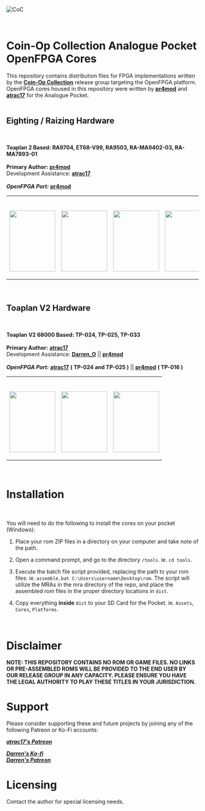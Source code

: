 
![CoC](https://github.com/Coin-OpCollection/Distribution-OpenFPGA/assets/32810066/31901088-142a-424c-adf7-4890eb29973d)

<br>

# Coin-Op Collection Analogue Pocket OpenFPGA Cores

This repository contains distribution files for FPGA implementations written by the [**Coin-Op Collection**](https://github.com/Coin-OpCollection) release group targeting the OpenFPGA platform. OpenFPGA cores housed in this repository were written by [**pr4mod**](https://github.com/psomashekar) and [**atrac17**](https://github.com/atrac17) for the Analogue Pocket. <br><br>

## Eighting / Raizing Hardware

<br>

**Toaplan 2 Based: RA9704, ET68-V99, RA9503, RA-MA9402-03, RA-MA7893-01** <br><br>
**Primary Author:** [**pr4mod**](https://github.com/psomashekar) <br>
Development Assistance: [**atrac17**](https://github.com/atrac17) <br><br>
***OpenFPGA Port:*** [**pr4mod**](https://github.com/psomashekar)

<table><tr><td><br> <p align="center"><img width="120" height="160" src="https://github.com/Coin-OpCollection/Distribution-MiSTerFPGA/assets/32810066/c8082729-1d0a-4220-9e20-1b3b228a1b1f"></td><td><br> <p align="center"><img width="120" height="160" src="https://github.com/Coin-OpCollection/Distribution-MiSTerFPGA/assets/32810066/1505aa86-a80f-45f3-a0ff-76ec50a1d4bb"></td><td><br> <p align="center"><img width="120" height="160" src="https://github.com/Coin-OpCollection/Distribution-MiSTerFPGA/assets/32810066/6b2252b6-bdcf-4a63-9070-7ebb38a14c41"></td><td><br> <p align="center"><img width="120" height="160" src="https://github.com/Coin-OpCollection/Distribution-MiSTerFPGA/assets/32810066/0a00c521-54b7-4ec5-9b12-7054fdc497ac"></td><td><br> <p align="center"><img width="120" height="160" src="https://github.com/Coin-OpCollection/Distribution-MiSTerFPGA/assets/32810066/ec83aa94-ca58-4800-a52c-6cbb21a6f6be"></td></tr></table>

<br>

## Toaplan V2 Hardware

<br>

**Toaplan V2 68000 Based: TP-024, TP-025, TP-033** <br><br>
**Primary Author:** [**atrac17**](https://github.com/atrac17) <br>
Development Assistance: [**Darren_O**](https://github.com/va7deo) || [**pr4mod**](https://github.com/psomashekar) <br><br>
***OpenFPGA Port:*** [**atrac17**](https://github.com/atrac17)  **( TP-024 and TP-025 )** || [**pr4mod**](https://github.com/psomashekar) **( TP-016 )** <br>

<table><tr><td><br> <p align="center"><img width="120" height="160" src="https://github.com/Coin-OpCollection/Distribution-OpenFPGA/assets/32810066/5750cae2-a60e-47ad-b834-8fab45c00ead"></td><td><br> <p align="center"><img width="120" height="160" src="https://github.com/Coin-OpCollection/Distribution-OpenFPGA/assets/32810066/f8a2532f-95a9-44e7-973c-f37ca7d5c09e"></td><td><br> <p align="center"><img width="120" height="160" src="https://github.com/Coin-OpCollection/Distribution-OpenFPGA/assets/32810066/c0da7ba7-6d26-4f0a-a40d-ad33d8f45d7c"></td></tr></table>

<br>

# Installation

<br>

You will need to do the following to install the cores on your pocket (Windows):

1) Place your rom ZIP files in a directory on your computer and take note of the path.

2) Open a command prompt, and go to the directory `/tools`. ie. `cd tools`.

3) Execute the batch file script provided, replacing the path to your rom files: ie. `assemble.bat C:\Users\username\Desktop\rom`. The script will utilize the MRAs in the mra directory of the repo, and place the assembled rom files in the proper directory locations in `dist`.

4) Copy everything **inside** `dist` to your SD Card for the Pocket. ie. `Assets`, `Cores`, `Platforms`.

<br>

# Disclaimer

**NOTE: THIS REPOSITORY CONTAINS NO ROM OR GAME FILES. NO LINKS OR PRE-ASSEMBLED ROMS WILL BE PROVIDED TO THE END USER BY OUR RELEASE GROUP IN ANY CAPACITY. PLEASE ENSURE YOU HAVE THE LEGAL AUTHORITY TO PLAY THESE TITLES IN YOUR JURISDICTION.**

# Support

Please consider supporting these and future projects by joining any of the following Patreon or Ko-Fi accounts:

[***atrac17's Patreon***](https://www.patreon.com/atrac17)

[***Darren's Ko-fi***](https://ko-fi.com/darreno)
<br>
[***Darren's Patreon***](https://patreon.com/darreno)

# Licensing

Contact the author for special licensing needs.
